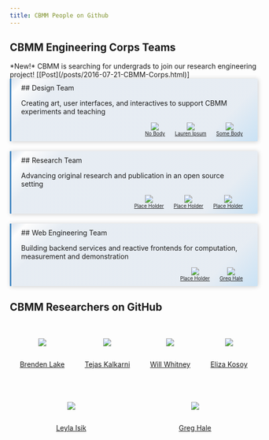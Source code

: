 ```yaml
---
title: CBMM People on Github
---
```


<div class="teams">

## CBMM Engineering Corps Teams

<div class="link-info">
*New!* CBMM is searching for undergrads to join our research engineering project! [[Post](/posts/2016-07-21-CBMM-Corps.html)]
</div>

<div class="team team-design">
## Design Team

Creating art, user interfaces, and interactives to support CBMM experiments and teaching

  - [No Body](https://github.com/brendenlake)

      ![](https://avatars1.githubusercontent.com/u/6304523?v=3&s=460)

  - [Lauren Ipsum](https://github.com/brendenlake)

      ![](https://avatars1.githubusercontent.com/u/6304523?v=3&s=460)

  - [Some Body](https://github.com/brendenlake)

      ![](https://avatars1.githubusercontent.com/u/6304523?v=3&s=460)



</div>

<div class="team team-research">
## Research Team


Advancing original research and publication in an open source setting

  - [Place Holder](https://github.com/brendenlake)

      ![](https://avatars1.githubusercontent.com/u/6304523?v=3&s=460)

  - [Place Holder](https://github.com/brendenlake)

      ![](https://avatars1.githubusercontent.com/u/6304523?v=3&s=460)

  - [Place Holder](https://github.com/brendenlake)

      ![](https://avatars1.githubusercontent.com/u/6304523?v=3&s=460)


</div>

<div class="team team-web">
## Web Engineering Team

Building backend services and reactive frontends for computation, measurement and demonstration

  - [Place Holder](https://github.com/brendenlake)

      ![](https://avatars1.githubusercontent.com/u/6304523?v=3&s=460)


  - [Greg Hale](https://github.com/imalsogreg)

      ![](https://avatars0.githubusercontent.com/u/993484?v=3&s=460)

</div>

</div>


<div class="all-people">

## CBMM Researchers on GitHub

  - [Brenden Lake](https://github.com/brendenlake)

      ![](https://avatars1.githubusercontent.com/u/6304523?v=3&s=460)

  - [Tejas Kalkarni](https://github.com/mrkulk)

      ![](https://avatars3.githubusercontent.com/u/1375144?v=3&s=460)

  -  [Will Whitney](https://github.com/willwhitney)

      ![](https://avatars0.githubusercontent.com/u/597829?v=3&s=400)

  - [Eliza Kosoy](https://github.com/mathpun)

      ![](https://avatars0.githubusercontent.com/u/16209998?v=3&s=460)

  - [Leyla Isik](https://github.com/lisik)

      ![](https://avatars0.githubusercontent.com/u/7754770?v=3&s=460)

  - [Greg Hale](https://github.com/imalsogreg)

      ![](https://avatars0.githubusercontent.com/u/993484?v=3&s=460)


</div>

<style>

h1 {
margin-bottom: 30px;
}

.content {
  background-color: white // hsla(208,51.3%,90%,1);
}

.team {
  border: 0px;
  border-left: 3px solid hsla(208,51.3%,50%,1);
  padding: 10px 20px 10px 20px;
  margin-bottom: 20px;
  background-color: white;
  box-shadow: 1px 1px 10px rgba(0,0,0,0.2);
  border-radius: 1px;
}

.all-people ul {
  display: flex;
  flex-direction: row;
  padding: 0px;
  justify-content: space-around;
  align-items: center;
  flex-wrap: wrap;
}

.all-people ul li {
  list-style-type: none;
  display: flex;
  flex-direction: column-reverse;
  justify-content: space-around;
  align-items: center;
  margin: 20px;
}

.all-people li > .figure img {
  width: 100px;
  background-color: green;
  border-radius: 1000px;
}

.team ul {
  display: flex;
  flex-direction: row;
  padding: 0px;
  justify-content: flex-end;
  align-items: center;
  flex-wrap: wrap;
  margin: 0px;
}

.team ul li {
  list-style-type: none;
  display: flex;
  flex-direction: column-reverse;
  justify-content: space-around;
  align-items: center;
  margin: 0px 10px 0px 10px;
  font-size: x-small;
}

.team ul li p {
  margin: 0px;
}


.team li .figure img {
  width: 50px;
  background-color: green;
  border-radius: 1000px;
}


.link-info p {
  font-size: small;
}

.team-web {
}

.team {
  background: linear-gradient(135deg, hsla(212,67%,36%,0.15) 0%,hsla(212,67%,36%,0) 5%,hsla(212,67%,36%,0.10) 17%,hsla(212,67%,36%,0.1) 75%,hsla(212,67%,36%,0.1) 82%,hsla(206,70%,70%,0.4) 100%); 
}

</style>
